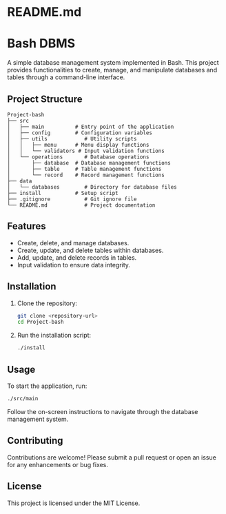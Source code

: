 # README.md

# Bash DBMS

A simple database management system implemented in Bash. This project provides functionalities to create, manage, and manipulate databases and tables through a command-line interface.

## Project Structure

```
Project-bash
├── src
│   ├── main          # Entry point of the application
│   ├── config        # Configuration variables
│   ├── utils            # Utility scripts
│   │   ├── menu      # Menu display functions
│   │   └── validators # Input validation functions
│   └── operations       # Database operations
│       ├── database  # Database management functions
│       ├── table     # Table management functions
│       └── record    # Record management functions
├── data
│   └── databases        # Directory for database files
├── install           # Setup script
├── .gitignore           # Git ignore file
└── README.md            # Project documentation
```

## Features

- Create, delete, and manage databases.
- Create, update, and delete tables within databases.
- Add, update, and delete records in tables.
- Input validation to ensure data integrity.

## Installation

1. Clone the repository:

   ```bash
   git clone <repository-url>
   cd Project-bash
   ```

2. Run the installation script:
   ```bash
   ./install
   ```

## Usage

To start the application, run:

```bash
./src/main
```

Follow the on-screen instructions to navigate through the database management system.

## Contributing

Contributions are welcome! Please submit a pull request or open an issue for any enhancements or bug fixes.

## License

This project is licensed under the MIT License.
